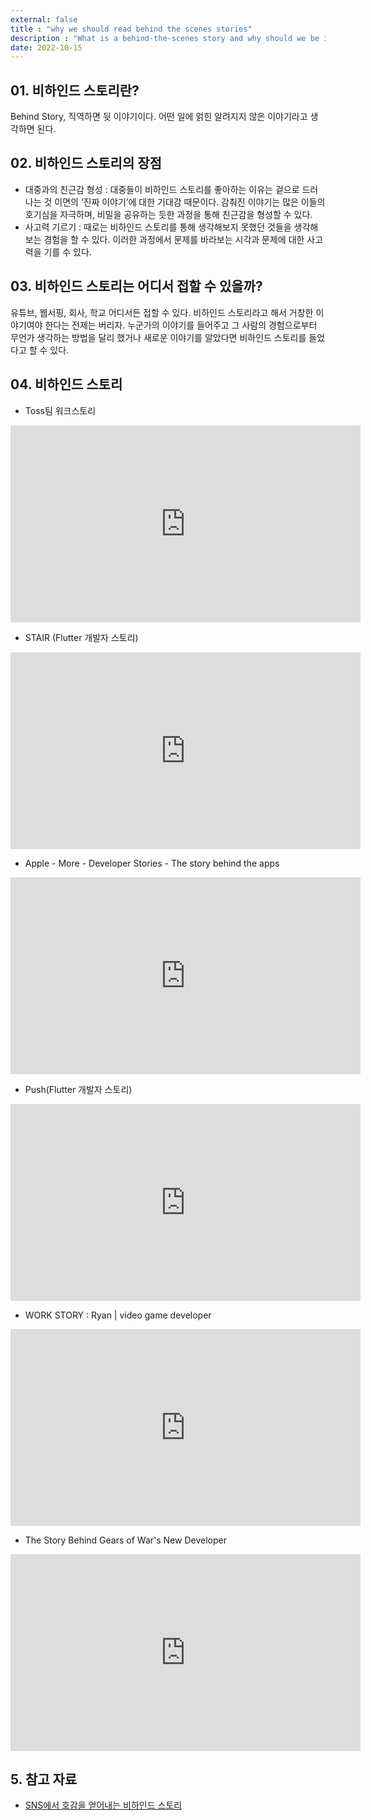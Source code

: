 ```yaml
---
external: false
title : "why we should read behind the scenes stories"
description : "What is a behind-the-scenes story and why should we be interested in it?"
date: 2022-10-15
---
```


## 01. 비하인드 스토리란?

Behind Story, 직역하면 뒷 이야기이다. 어떤 일에 얽힌 알려지지 않은 이야기라고 생각하면 된다.

## 02. 비하인드 스토리의 장점

- 대중과의 친근감 형성 : 대중들이 비하인드 스토리를 좋아하는 이유는 겉으로 드러나는 것 이면의 ‘진짜 이야기’에 대한 기대감 때문이다. 감춰진 이야기는 많은 이들의 호기심을 자극하며, 비밀을 공유하는 듯한 과정을 통해 친근감을 형성할 수 있다.
- 사고력 기르기 : 때로는 비하인드 스토리를 통해 생각해보지 못했던 것들을 생각해보는 경험을 할 수 있다. 이러한 과정에서 문제를 바라보는 시각과 문제에 대한 사고력을 기를 수 있다.

## 03. 비하인드 스토리는 어디서 접할 수 있을까?

유튜브, 웹서핑, 회사, 학교 어디서든 접할 수 있다. 비하인드 스토리라고 해서 거창한 이야기여야 한다는 전제는 버리자. 누군가의 이야기를 들어주고 그 사람의 경험으로부터 무언가 생각하는 방법을 달리 했거나 새로운 이야기를 알았다면 비하인드 스토리를 들었다고 할 수 있다.

## 04. 비하인드 스토리

- Toss팀 워크스토리

<iframe width="560" height="315" src="https://www.youtube.com/embed/B26O0mjIsUE" title="YouTube video player" frameborder="0" allow="accelerometer; autoplay; clipboard-write; encrypted-media; gyroscope; picture-in-picture" allowfullscreen></iframe><br/>

- STAIR (Flutter 개발자 스토리)

<iframe width="560" height="315" src="https://www.youtube.com/embed/2S-KkvFuLWs" title="YouTube video player" frameborder="0" allow="accelerometer; autoplay; clipboard-write; encrypted-media; gyroscope; picture-in-picture" allowfullscreen></iframe><br/>

- Apple - More - Developer Stories - The story behind the apps

<iframe width="560" height="315" src="https://www.youtube.com/embed/cGqtGGcnbtw" title="YouTube video player" frameborder="0" allow="accelerometer; autoplay; clipboard-write; encrypted-media; gyroscope; picture-in-picture" allowfullscreen></iframe><br/>

- Push(Flutter 개발자 스토리)

<iframe width="560" height="315" src="https://www.youtube.com/embed/0LqTlDXtzg4" title="YouTube video player" frameborder="0" allow="accelerometer; autoplay; clipboard-write; encrypted-media; gyroscope; picture-in-picture" allowfullscreen></iframe><br/>

- WORK STORY : Ryan | video game developer

<iframe width="560" height="315" src="https://www.youtube.com/embed/nm_l_dsgIiQ" title="YouTube video player" frameborder="0" allow="accelerometer; autoplay; clipboard-write; encrypted-media; gyroscope; picture-in-picture" allowfullscreen></iframe><br/>

- The Story Behind Gears of War's New Developer

<iframe width="560" height="315" src="https://www.youtube.com/embed/YDsulcUr2bA" title="YouTube video player" frameborder="0" allow="accelerometer; autoplay; clipboard-write; encrypted-media; gyroscope; picture-in-picture" allowfullscreen></iframe>

## 5. 참고 자료

- [SNS에서 호감을 얻어내는 비하인드 스토리](https://blog.adobe.com/ko/publish/2017/10/17/social-tips-on-stories-behind-the-scences)
